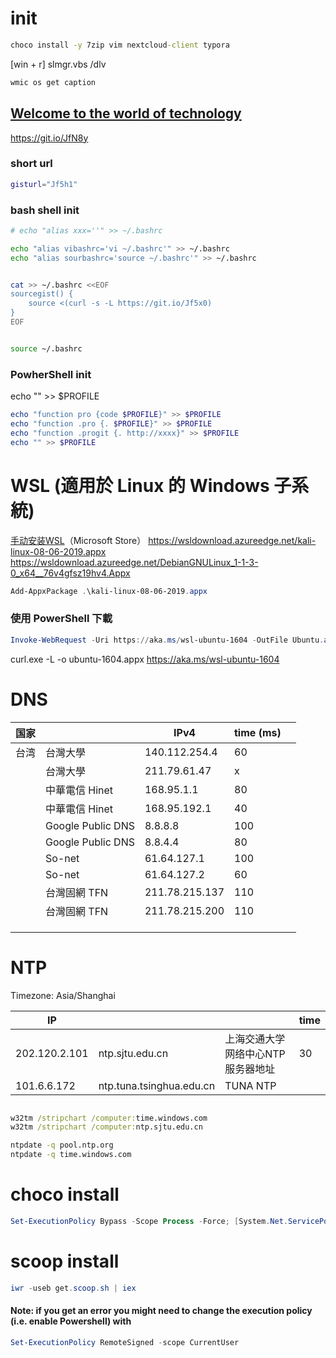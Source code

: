 # init
```cmd
choco install -y 7zip vim nextcloud-client typora
```

[win + r]
slmgr.vbs /dlv


```cmd
wmic os get caption
```
## [Welcome to the world of technology](https://git.io/JfN8g)

https://git.io/JfN8y

### short url
```bash
gisturl="Jf5h1"
```

### bash shell init

```bash
# echo "alias xxx=''" >> ~/.bashrc

echo "alias vibashrc='vi ~/.bashrc'" >> ~/.bashrc
echo "alias sourbashrc='source ~/.bashrc'" >> ~/.bashrc


cat >> ~/.bashrc <<EOF
sourcegist() {
    source <(curl -s -L https://git.io/Jf5x0)
}
EOF


source ~/.bashrc
```

### PowherShell init


echo "" >> $PROFILE

```powershell
echo "function pro {code $PROFILE}" >> $PROFILE
echo "function .pro {. $PROFILE}" >> $PROFILE
echo "function .progit {. http://xxxx}" >> $PROFILE
echo "" >> $PROFILE

```

# WSL (適用於 Linux 的 Windows 子系統)

[手动安装WSL](https://docs.microsoft.com/zh-cn/windows/wsl/install-manual)（Microsoft Store）
https://wsldownload.azureedge.net/kali-linux-08-06-2019.appx
https://wsldownload.azureedge.net/DebianGNULinux_1-1-3-0_x64__76v4gfsz19hv4.Appx

```powershell
Add-AppxPackage .\kali-linux-08-06-2019.appx
```

### 使用 PowerShell 下載
```powershell
Invoke-WebRequest -Uri https://aka.ms/wsl-ubuntu-1604 -OutFile Ubuntu.appx -UseBasicParsing
```

curl.exe -L -o ubuntu-1604.appx https://aka.ms/wsl-ubuntu-1604

# DNS

| 国家 |                   | IPv4           | time (ms) |      |
| ---- | ----------------- | -------------- | --------- | ---- |
| 台湾 | 台灣大學          | 140.112.254.4  | 60        |      |
|      | 台灣大學          | 211.79.61.47   | x         |      |
|      | 中華電信 Hinet    | 168.95.1.1     | 80        |      |
|      | 中華電信 Hinet    | 168.95.192.1   | 40        |      |
|      | Google Public DNS | 8.8.8.8        | 100       |      |
|      | Google Public DNS | 8.8.4.4        | 80        |      |
|      | So-net            | 61.64.127.1    | 100       |      |
|      | So-net            | 61.64.127.2    | 60        |      |
|      | 台灣固網 TFN      | 211.78.215.137 | 110       |      |
|      | 台灣固網 TFN      | 211.78.215.200 | 110       |      |
|      |                   |                |           |      |
|      |                   |                |           |      |
|      |                   |                |           |      |


# NTP

Timezone:   Asia/Shanghai

| IP            |                 |                                   | time |
| ------------- | --------------- | --------------------------------- | ---- |
| 202.120.2.101 | ntp.sjtu.edu.cn | 上海交通大学网络中心NTP服务器地址 | 30   |
| 101.6.6.172   |  ntp.tuna.tsinghua.edu.cn               |    TUNA NTP                               |      |

```cmd

w32tm /stripchart /computer:time.windows.com
w32tm /stripchart /computer:ntp.sjtu.edu.cn
```

```bash
ntpdate -q pool.ntp.org
ntpdate -q time.windows.com
```



# choco install

```powershell
Set-ExecutionPolicy Bypass -Scope Process -Force; [System.Net.ServicePointManager]::SecurityProtocol = [System.Net.ServicePointManager]::SecurityProtocol -bor 3072; iex ((New-Object System.Net.WebClient).DownloadString('https://chocolatey.org/install.ps1'))
```

# scoop install

```powershell
iwr -useb get.scoop.sh | iex
```
#### Note: if you get an error you might need to change the execution policy (i.e. enable Powershell) with
```powershell
Set-ExecutionPolicy RemoteSigned -scope CurrentUser
```
